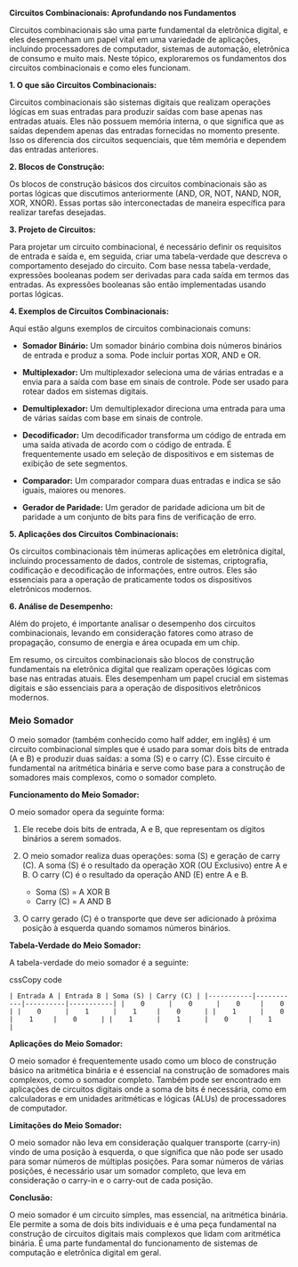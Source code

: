 **Circuitos Combinacionais: Aprofundando nos Fundamentos**

Circuitos combinacionais são uma parte fundamental da eletrônica digital, e eles desempenham um papel vital em uma variedade de aplicações, incluindo processadores de computador, sistemas de automação, eletrônica de consumo e muito mais. Neste tópico, exploraremos os fundamentos dos circuitos combinacionais e como eles funcionam.

**1. O que são Circuitos Combinacionais:**

Circuitos combinacionais são sistemas digitais que realizam operações lógicas em suas entradas para produzir saídas com base apenas nas entradas atuais. Eles não possuem memória interna, o que significa que as saídas dependem apenas das entradas fornecidas no momento presente. Isso os diferencia dos circuitos sequenciais, que têm memória e dependem das entradas anteriores.

**2. Blocos de Construção:**

Os blocos de construção básicos dos circuitos combinacionais são as portas lógicas que discutimos anteriormente (AND, OR, NOT, NAND, NOR, XOR, XNOR). Essas portas são interconectadas de maneira específica para realizar tarefas desejadas.

**3. Projeto de Circuitos:**

Para projetar um circuito combinacional, é necessário definir os requisitos de entrada e saída e, em seguida, criar uma tabela-verdade que descreva o comportamento desejado do circuito. Com base nessa tabela-verdade, expressões booleanas podem ser derivadas para cada saída em termos das entradas. As expressões booleanas são então implementadas usando portas lógicas.

**4. Exemplos de Circuitos Combinacionais:**

Aqui estão alguns exemplos de circuitos combinacionais comuns:

- **Somador Binário:** Um somador binário combina dois números binários de entrada e produz a soma. Pode incluir portas XOR, AND e OR.
    
- **Multiplexador:** Um multiplexador seleciona uma de várias entradas e a envia para a saída com base em sinais de controle. Pode ser usado para rotear dados em sistemas digitais.
    
- **Demultiplexador:** Um demultiplexador direciona uma entrada para uma de várias saídas com base em sinais de controle.
    
- **Decodificador:** Um decodificador transforma um código de entrada em uma saída ativada de acordo com o código de entrada. É frequentemente usado em seleção de dispositivos e em sistemas de exibição de sete segmentos.
    
- **Comparador:** Um comparador compara duas entradas e indica se são iguais, maiores ou menores.
    
- **Gerador de Paridade:** Um gerador de paridade adiciona um bit de paridade a um conjunto de bits para fins de verificação de erro.
    

**5. Aplicações dos Circuitos Combinacionais:**

Os circuitos combinacionais têm inúmeras aplicações em eletrônica digital, incluindo processamento de dados, controle de sistemas, criptografia, codificação e decodificação de informações, entre outros. Eles são essenciais para a operação de praticamente todos os dispositivos eletrônicos modernos.

**6. Análise de Desempenho:**

Além do projeto, é importante analisar o desempenho dos circuitos combinacionais, levando em consideração fatores como atraso de propagação, consumo de energia e área ocupada em um chip.

Em resumo, os circuitos combinacionais são blocos de construção fundamentais na eletrônica digital que realizam operações lógicas com base nas entradas atuais. Eles desempenham um papel crucial em sistemas digitais e são essenciais para a operação de dispositivos eletrônicos modernos.


### Meio Somador
O meio somador (também conhecido como half adder, em inglês) é um circuito combinacional simples que é usado para somar dois bits de entrada (A e B) e produzir duas saídas: a soma (S) e o carry (C). Esse circuito é fundamental na aritmética binária e serve como base para a construção de somadores mais complexos, como o somador completo.

**Funcionamento do Meio Somador:**

O meio somador opera da seguinte forma:

1. Ele recebe dois bits de entrada, A e B, que representam os dígitos binários a serem somados.
    
2. O meio somador realiza duas operações: soma (S) e geração de carry (C). A soma (S) é o resultado da operação XOR (OU Exclusivo) entre A e B. O carry (C) é o resultado da operação AND (E) entre A e B.
    
    - Soma (S) = A XOR B
    - Carry (C) = A AND B
3. O carry gerado (C) é o transporte que deve ser adicionado à próxima posição à esquerda quando somamos números binários.
    

**Tabela-Verdade do Meio Somador:**

A tabela-verdade do meio somador é a seguinte:

cssCopy code

`| Entrada A | Entrada B | Soma (S) | Carry (C) | |-----------|-----------|----------|-----------| |    0      |    0      |    0     |    0      | |    0      |    1      |    1     |    0      | |    1      |    0      |    1     |    0      | |    1      |    1      |    0     |    1      |`

**Aplicações do Meio Somador:**

O meio somador é frequentemente usado como um bloco de construção básico na aritmética binária e é essencial na construção de somadores mais complexos, como o somador completo. Também pode ser encontrado em aplicações de circuitos digitais onde a soma de bits é necessária, como em calculadoras e em unidades aritméticas e lógicas (ALUs) de processadores de computador.

**Limitações do Meio Somador:**

O meio somador não leva em consideração qualquer transporte (carry-in) vindo de uma posição à esquerda, o que significa que não pode ser usado para somar números de múltiplas posições. Para somar números de várias posições, é necessário usar um somador completo, que leva em consideração o carry-in e o carry-out de cada posição.

**Conclusão:**

O meio somador é um circuito simples, mas essencial, na aritmética binária. Ele permite a soma de dois bits individuais e é uma peça fundamental na construção de circuitos digitais mais complexos que lidam com aritmética binária. É uma parte fundamental do funcionamento de sistemas de computação e eletrônica digital em geral.